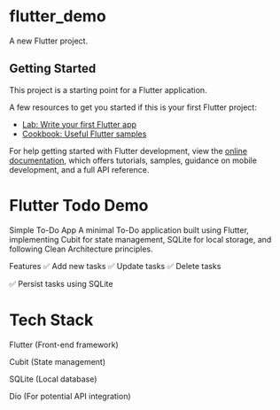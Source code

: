 # flutter_demo

A new Flutter project.

## Getting Started

This project is a starting point for a Flutter application.

A few resources to get you started if this is your first Flutter project:

- [Lab: Write your first Flutter app](https://docs.flutter.dev/get-started/codelab)
- [Cookbook: Useful Flutter samples](https://docs.flutter.dev/cookbook)

For help getting started with Flutter development, view the
[online documentation](https://docs.flutter.dev/), which offers tutorials,
samples, guidance on mobile development, and a full API reference.
# Flutter Todo Demo

Simple To-Do App
A minimal To-Do application built using Flutter, implementing Cubit for state management, SQLite for local storage, and following Clean Architecture principles.

Features
✅ Add new tasks
✅ Update tasks
✅ Delete tasks

✅ Persist tasks using SQLite

# Tech Stack

Flutter (Front-end framework)

Cubit (State management)

SQLite (Local database)

Dio (For potential API integration)


